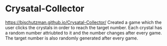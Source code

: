 # Crysatal-Collector
https://bjschutzman.github.io/Crysatal-Collector/
Created a game which the user clicks the crystals in order to reach the target number. Each crystal has a random number attriubted to it and the number changes after every game. The target number is also randomly generated after every game.
